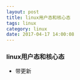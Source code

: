 ```yaml
---
layout: post
title: linux用户态和核心态
tags: linux
category: linux
date: 2017-04-17 14:00:08
---
```


### linux用户态和核心态


* 带更新


